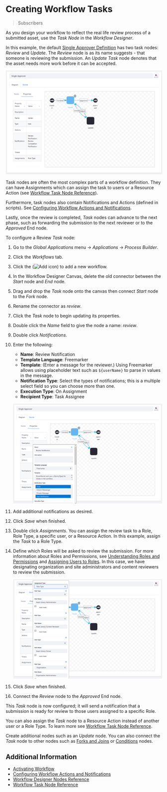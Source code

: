 # Creating Workflow Tasks

> Subscribers

As you design your workflow to reflect the real life review process of a submitted asset, use the _Task Node_ in the _Workflow Designer_.

In this example, the default [Single Approver Definition](../workflow-designer-overview/workflow-processes/single-approver-definition.xml) has two task nodes: _Review_ and _Update_. The _Review_ node is as its name suggests - that someone is reviewing the submission. An _Update_ _Task_ node denotes that the asset needs more work before it can be accepted.

![Use the sample single approver definition](./creating-workflow-tasks/images/01.png)

Task nodes are often the most complex parts of a workflow definition. They can have Assignments which can assign the task to users or a Resource Action (see [Workflow Task Node Reference](./workflow-task-node-reference.md)).

Furthermore, task nodes also contain Notifications and Actions (defined in scripts). See [Configuring Workflow Actions and Notifications](./configuring-workflow-actions-and-notifications.md).

Lastly, once the review is completed, _Task_ nodes can advance to the next phase, such as forwarding the submission to the next reviewer or to the _Approved_ End node.

To configure a Review _Task_ node:

1. Go to the _Global Applications_ menu &rarr; _Applications_ &rarr; _Process Builder_.
1. Click the _Workflows_ tab.
1. Click the (![Add icon](../../../../images/icon-add.png)) to add a new workflow.
1. In the Workflow Designer Canvas, delete the old connector between the _Start_ node and _End_ node.
1. Drag and drop the _Task_ node onto the canvas then connect _Start_ node to the _Fork_ node.
1. Rename the connector as _review_.
1. Click the _Task_ node to begin updating its properties.
1. Double click the _Name_ field to give the node a name: _review_.
1. Double click _Notifications_.
1. Enter the following:

    * **Name**: Review Notification
    * **Template Language**: Freemarker
    * **Template**: (Enter a message for the reviewer.) Using Freemarker allows using placeholder text such as `${userName}` to parse in values in the message.
    * **Notification Type**: Select the types of notifications; this is a multiple select field so you can choose more than one.
    * **Execution Type**: On Assignment
    * **Recipient Type**: Task Assignee

    ![Configure the Task Node's notifications settings to send an email and user notification that an asset is ready for review by the Marketing Team.](./creating-workflow-tasks/images/02.png)

1. Add additional notifications as desired.
1. Click _Save_ when finished.
1. Double click _Assignments_. You can assign the review task to a Role, Role Type, a specific user, or a Resource Action. In this example, assign the _Task_ to a Role Type.
1. Define which Roles will be asked to review the submission. For more information about Roles and Permissions, see [Understanding Roles and Permissions](../../../../users-and-permissions/roles-and-permissions/understanding-roles-and-permissions.md) and [Assigning Users to Roles](../../../../users-and-permissions/roles-and-permissions/assigning-users-to-roles.md). In this case, we have designating organization and site administrators and content reviewers to review the submission.

    ![Configure the Task Node's notifications settings to send an email and user notification that an asset is ready for review by the Marketing Team.](./creating-workflow-tasks/images/03.png)

1. Click _Save_ when finished.
1. Connect the _Review_ node to the _Approved_ End node.

This _Task_ node is now configured; it will send a notification that a submission is ready for review to those users assigned to a specific Role.

You can also assign the _Task_ node to a Resource Action instead of another user or a Role Type. To learn more see [Workflow Task Node Reference](./workflow-task-node-reference.md).

Create additional nodes such as an _Update_ node. You can also connect the _Task_ node to other nodes such as [Forks and Joins](./using-forks-and-joins.md) or [Conditions](./using-the-condition-node.md) nodes.

## Additional Information

* [Activating Workflow](../activating-workflow.md)
* [Configuring Workflow Actions and Notifications](./configuring-workflow-actions-and-notifications.md)
* [Workflow Designer Nodes Reference](./workflow-designer-nodes-reference.md)
* [Workflow Task Node Reference](./workflow-task-node-reference.md)
